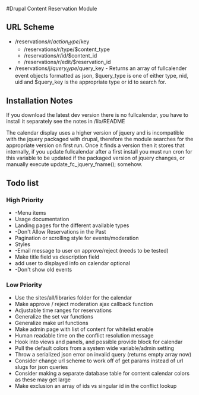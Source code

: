 #Drupal Content Reservation Module

## URL Scheme
* /reservations/r/$action_type/$key
	* /reservations/r/type/$content_type
	* /reservations/r/id/$content_id
	* /reservations/r/edit/$reservation_id
* /reservations/j/$query_type/$query_key - Returns an array of fullcalender event objects formatted as json, $query_type is one of either type, nid, uid and $query_key is the appropriate type or id to search for.

## Installation Notes
If you download the latest dev version there is no fullcalendar, you have
to install it separately see the notes in /lib/README

The calendar display uses a higher version of jquery and is incompatible with 
the jquery packaged with drupal, therefore the module searches for the appropriate
version on first run. Once it finds a version then it stores that internally,
if you update fullcalendar after a first install you must run cron for this
variable to be updated if the packaged version of jquery changes, or manually
execute update_fc_jquery_fname(); somehow.

## Todo list

### High Priority
* -Menu items
* Usage documentation
* Landing pages for the different available types
* -Don't Allow Reservations in the Past
* Pagination or scrolling style for events/moderation
* Styles
* -Email message to user on approve/reject (needs to be tested)
* Make title field vs description field
* add user to displayed info on calendar optional
* -Don't show old events

### Low Priority
* Use the sites/all/libraries folder for the calendar
* Make approve / reject moderation ajax callback function
* Adjustable time ranges for reservations
* Generalize the set var functions
* Generalize make url functions
* Make admin page with list of content for whitelist enable
* Human readable time on the conflict resolution message
* Hook into views and panels, and possible provide block for calendar
* Pull the default colors from a system wide variable/admin setting
* Throw a serialized json error on invalid query (returns empty array now)
* Consider change url scheme to work off of get params instead of url slugs for json queries
* Consider making a separate database table for content calendar colors as these may get large
* Make exclusion an array of ids vs singular id in the conflict lookup

